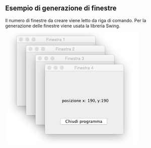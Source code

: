 ## Esempio di generazione di finestre
Il numero di finestre da creare viene letto da riga di comando. 
Per la generazione delle finestre viene usata la libreria Swing.

![Screenshot](screenshot1.jpg)